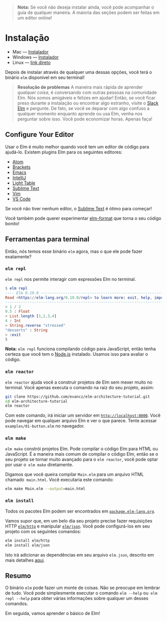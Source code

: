 <!--
> **Note:** If you do not want to install yet, you can follow along anyway. Most sections can be done in an online editor!
-->

> **Nota:** Se você não deseja instalar ainda, você pode acompanhar o guia de qualquer maneira. A maioria das seções podem ser feitas em um editor online!


<!--
# Install

  * Mac &mdash; [installer][mac]
  * Windows &mdash; [installer][win]
  * Anywhere &mdash; [direct download][gh] or [npm][]

[mac]: https://github.com/elm/compiler/releases/download/0.19.0/installer-for-mac.pkg
[win]: https://github.com/elm/compiler/releases/download/0.19.0/installer-for-windows.exe
[npm]: https://www.npmjs.com/package/elm
[gh]: https://github.com/elm/compiler/releases/tag/0.19.0

After installing through any of those routes, you will have the `elm` binary available in your terminal!

> **Troubleshooting:** The fastest way to learn *anything* is to talk with other people in the Elm community. We are friendly and happy to help! So if you get stuck during installation or encounter something weird, visit [the Elm Slack](http://elmlang.herokuapp.com/) and ask about it. In fact, if you run into something confusing at any point while learning or using Elm, come ask us about it. You can save yourself hours. Just do it!
-->

# Instalação

  * Mac &mdash; [Instalador][mac]
  * Windows &mdash; [Instalador][win]
  * Linux &mdash; [link direto][linux]

[mac]: https://github.com/elm/compiler/releases/download/0.19.0/installer-for-mac.pkg
[win]: https://github.com/elm/compiler/releases/download/0.19.0/installer-for-windows.exe
[linux]: https://gist.github.com/evancz/442b56717b528f913d1717f2342a295d
[npm]: https://www.npmjs.com/package/elm

Depois de instalar através de qualquer uma dessas opções, você terá o binário `elm` disponível em seu terminal!

> **Resolução de problemas** A maneira mais rápida de aprender *qualquer coisa*, é conversando com outras pessoas na comunidade Elm. Nós somos amigáveis e felizes em ajudar! Então, se você ficar preso durante a instalação ou encontrar algo estranho, visite o [Slack Elm](http://elmlang.herokuapp.com/) e pergunte. De fato, se você se deparar com algo confuso a qualquer momento enquanto aprende ou usa Elm, venha nos perguntar sobre isso. Você pode economizar horas. Apenas faça!


<!--
## Configure Your Editor

Using Elm is way nicer when you have a code editor to help you out. There are Elm plugins for at least the following editors:

  * [Atom](https://atom.io/packages/language-elm)
  * [Brackets](https://github.com/lepinay/elm-brackets)
  * [Emacs](https://github.com/jcollard/elm-mode)
  * [IntelliJ](https://github.com/klazuka/intellij-elm)
  * [Light Table](https://github.com/rundis/elm-light)
  * [Sublime Text](https://packagecontrol.io/packages/Elm%20Language%20Support)
  * [Vim](https://github.com/ElmCast/elm-vim)
  * [VS Code](https://github.com/sbrink/vscode-elm)

If you do not have an editor at all, [Sublime Text](https://www.sublimetext.com/) is a great one to get started with!

You may also want to try out [elm-format][] which makes your code pretty!

[elm-format]: https://github.com/avh4/elm-format
-->


## Configure Your Editor

Usar o Elm é muito melhor quando você tem um editor de código para ajudá-lo. Existem plugins Elm para os seguintes editores:

  * [Atom](https://atom.io/packages/language-elm)
  * [Brackets](https://github.com/lepinay/elm-brackets)
  * [Emacs](https://github.com/jcollard/elm-mode)
  * [IntelliJ](https://github.com/klazuka/intellij-elm)
  * [Light Table](https://github.com/rundis/elm-light)
  * [Sublime Text](https://packagecontrol.io/packages/Elm%20Language%20Support)
  * [Vim](https://github.com/ElmCast/elm-vim)
  * [VS Code](https://github.com/sbrink/vscode-elm)

Se você não tiver nenhum editor, o [Sublime Text](https://www.sublimetext.com/) é ótimo para começar!

Você também pode querer experimentar [elm-format][] que torna o seu código bonito!

[elm-format]: https://github.com/avh4/elm-format

<!--
## Terminal Tools

So we have this `elm` binary now, but what can it do exactly?
-->

## Ferramentas para terminal
Então, nós temos esse binário `elm` agora, mas o que ele pode fazer exatamente?

<!--
### `elm repl`

`elm repl` lets us interact with Elm expressions in the terminal.

```elm
$ elm repl
---- Elm 0.19.0 ----------------------------------------------------------------
Read <https://elm-lang.org/0.19.0/repl> to learn more: exit, help, imports, etc.
--------------------------------------------------------------------------------
> 1 / 2
0.5 : Float
> List.length [1,2,3,4]
4 : Int
> String.reverse "stressed"
"desserts" : String
> :exit
$
```

We will be using `elm repl` in the upcoming &ldquo;Core Language&rdquo; section, and you can read more about how it works [here](https://elm-lang.org/0.19.0/repl).

> **Note:** `elm repl` works by compiling code to JavaScript, so make sure you have [Node.js](http://nodejs.org/) installed. We use that to evaluate code.
-->

### `elm repl`
`elm repl` nos permite interagir com expressões Elm no terminal.

```elm
$ elm repl
---- Elm 0.19.0 ----------------------------------------------------------------
Read <https://elm-lang.org/0.19.0/repl> to learn more: exit, help, imports, etc.
--------------------------------------------------------------------------------
> 1 / 2
0.5 : Float
> List.length [1,2,3,4]
4 : Int
> String.reverse "stressed"
"desserts" : String
> :exit
$
```

**Nota:** `elm repl` funciona compilando código para JavaScript, então tenha certeza que você tem o [Node.js](http://nodejs.org/) instalado. Usamos isso para avaliar o código.


<!--
### `elm reactor`

`elm reactor` helps you build Elm projects without messing with the terminal too much. You just run it at the root of your project, like this:

```bash
git clone https://github.com/evancz/elm-architecture-tutorial.git
cd elm-architecture-tutorial
elm reactor
```

This starts a server at [`http://localhost:8000`](http://localhost:8000). You can navigate to any Elm file and see what it looks like. Try to check out `examples/01-button.elm`.
-->

### `elm reactor`
`elm reactor` ajuda você a construir projetos de Elm sem mexer muito no terminal. Você apenas executa o comando na raiz do seu projeto, assim:

```bash
git clone https://github.com/evancz/elm-architecture-tutorial.git
cd elm-architecture-tutorial
elm reactor
```

Com este comando, irá iniciar um servidor em [`http://localhost:8000`](http://localhost:8000). Você pode navegar em qualquer arquivo Elm e ver o que parece. Tente acessar `examples/01-button.elm` no navegador.

<!--
## `elm make`

`elm make` builds Elm projects. It can compile Elm code to HTML or JavaScript. It is the most general way to compile Elm code, so if your project becomes too advanced for `elm reactor`, you will want to start using `elm make` directly.

Say you want to compile `Main.elm` to an HTML file named `main.html`. You would run this command:

```bash
elm make Main.elm --output=main.html
```
-->

### `elm make`
`elm make` constrói projetos Elm. Pode compilar o código Elm para HTML ou JavaScript. É a maneira mais comum de compilar o código Elm, então se o seu projeto se tornar muito avançado para o `elm reactor`, você pode optar por usar o` elm make` diretamente.

Digamos que você queira compilar `Main.elm` para um arquivo HTML chamado` main.html`. Você executaria este comando:

```bash
elm make Main.elm --output=main.html
```

<!--
### `elm install`

Elm packages all live at [`package.elm-lang.org`](https://package.elm-lang.org/).

Say you look around and decide you need [`elm/http`][http] and [`elm/json`][json] to make some HTTP requests. You can get them set up in your project with the following commands:

```bash
elm install elm/http
elm install elm/json
```

This will add the dependencies into your `elm.json` file, described in more detail [here](https://github.com/elm/compiler/blob/master/docs/elm.json/application.md).

[http]: https://package.elm-lang.org/packages/elm/http/latest
[json]: https://package.elm-lang.org/packages/elm/json/latest
-->

### `elm install`

Todos os pacotes Elm podem ser encontrados em [`package.elm-lang.org`](https://package.elm-lang.org/).

Vamos supor que, em um belo dia seu projeto precise fazer requisições HTTP [`elm/http`][http] e manipular [`elm/json`][json]. Você pode configurá-los em seu projeto com os seguintes comandos:

```bash
elm install elm/http
elm install elm/json
```

Isto irá adicionar as dependências em seu arquivo `elm.json`, descrito em mais detalhes [aqui](https://github.com/elm/compiler/blob/master/docs/elm.json/application.md).

[http]: https://package.elm-lang.org/packages/elm/http/latest
[json]: https://package.elm-lang.org/packages/elm/json/latest

<!--
## Summary
The `elm` binary can do a bunch of stuff. Do not worry about remembering it all. You can always just run `elm --help` or `elm repl --help` to get a bunch of information about any of these commands.

Next we are going to learn the basics of Elm!
-->

## Resumo
O binário `elm` pode fazer um monte de coisas. Não se preocupe em lembrar de tudo. Você pode simplesmente executar o comando `elm --help` ou` elm repl --help` para obter várias informações sobre qualquer um desses comandos.

Em seguida, vamos aprender o básico de Elm!
